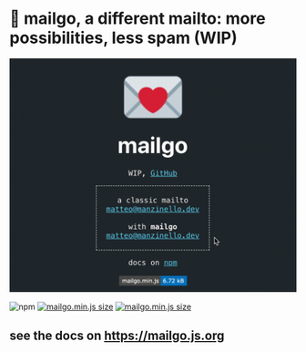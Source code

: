 # 💌 mailgo, a different mailto: more possibilities, less spam (WIP)

![mailgo screencast](/assets/video/mailgo-screencast.gif)

![npm](https://img.shields.io/npm/v/mailgo.svg?style=flat-square) [![mailgo.min.js size](https://img.shields.io/github/size/manzinello/mailgo/dist/mailgo.min.js.svg?label=mailgo.min.js&style=flat-square)](https://unpkg.com/mailgo@0.4.2/dist/mailgo.min.js) [![mailgo.min.js size](https://img.shields.io/github/size/manzinello/mailgo/dist/mailgo.min.css.svg?label=mailgo.min.css&style=flat-square)](https://unpkg.com/mailgo@0.4.2/dist/mailgo.min.css)

## see the docs on <https://mailgo.js.org>
